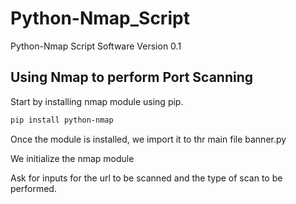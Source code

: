 # Python-Nmap_Script
Python-Nmap Script Software Version 0.1


## Using Nmap to perform Port Scanning
Start by installing nmap module using pip.

```bash
pip install python-nmap

``` 

Once the module is installed, we import it to thr main file banner.py

We initialize the nmap module

Ask for inputs for the url to be scanned and the type of scan to
be performed. 
